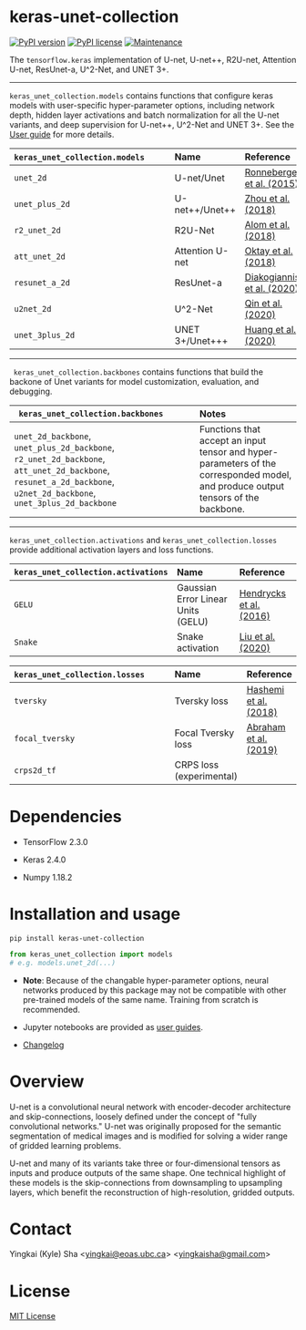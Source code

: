 # keras-unet-collection

[![PyPI version](https://badge.fury.io/py/keras-unet-collection.svg)](https://badge.fury.io/py/keras-unet-collection)
[![PyPI license](https://img.shields.io/pypi/l/keras-unet-collection.svg)](https://pypi.org/project/keras-unet-collection/)
[![Maintenance](https://img.shields.io/badge/Maintained%3F-yes-green.svg)](https://github.com/yingkaisha/keras-unet-collection/graphs/commit-activity)

The `tensorflow.keras` implementation of U-net, U-net++, R2U-net, Attention U-net, ResUnet-a, U^2-Net, and UNET 3+.

----------

`keras_unet_collection.models` contains functions that configure keras models with user-specific hyper-parameter options, including network depth, hidden layer activations and batch normalization for all the U-net variants, and deep supervision for U-net++, U^2-Net and UNET 3+. See the [User guide](https://github.com/yingkaisha/keras-unet-collection/blob/main/user_guid.ipynb) for more details.

| `keras_unet_collection.models`&nbsp;&nbsp;&nbsp;&nbsp;&nbsp;&nbsp;&nbsp;&nbsp;&#8239; | Name | Reference |
|:---------------|:----------------|:----------------|
| `unet_2d`      | U-net/Unet      | [Ronneberger et al. (2015)](https://link.springer.com/chapter/10.1007/978-3-319-24574-4_28) |
| `unet_plus_2d` | U-net++/Unet++  | [Zhou et al. (2018)](https://link.springer.com/chapter/10.1007/978-3-030-00889-5_1) |
| `r2_unet_2d`   | R2U-Net         | [Alom et al. (2018)](https://arxiv.org/abs/1802.06955) |
| `att_unet_2d`  | Attention U-net | [Oktay et al. (2018)](https://arxiv.org/abs/1804.03999) |
| `resunet_a_2d` | ResUnet-a       | [Diakogiannis et al. (2020)](https://doi.org/10.1016/j.isprsjprs.2020.01.013) |
| `u2net_2d`     | U^2-Net         | [Qin et al. (2020)](https://arxiv.org/abs/2005.09007) |
| `unet_3plus_2d` | UNET 3+/Unet+++ | [Huang et al. (2020)](https://arxiv.org/abs/2004.08790) |

----------

` keras_unet_collection.backbones` contains functions that build the backone of Unet variants for model customization, evaluation, and debugging.

| ` keras_unet_collection.backbones` | Notes |
|:-----------------------------------|:------|
| `unet_2d_backbone`, `unet_plus_2d_backbone`, `r2_unet_2d_backbone`, `att_unet_2d_backbone`, `resunet_a_2d_backbone`, `u2net_2d_backbone`, `unet_3plus_2d_backbone` | Functions that accept an input tensor and hyper-parameters of the corresponded model, and produce output tensors of the backbone. |

----------

`keras_unet_collection.activations` and `keras_unet_collection.losses` provide additional activation layers and loss functions.

| `keras_unet_collection.activations` | Name | Reference |
|:--------|:----------------|:----------------|
| `GELU`  | Gaussian Error Linear Units (GELU)   | [Hendrycks et al. (2016)](https://arxiv.org/abs/1606.08415) |
| `Snake` | Snake activation                     | [Liu et al. (2020)](https://arxiv.org/abs/2006.08195) |

| `keras_unet_collection.losses`&nbsp;&nbsp;&nbsp;&nbsp;&nbsp;&nbsp;&nbsp;&nbsp;&#8239; | Name | Reference |
|:----------------|:----------------|:----------------|
| `tversky`       | Tversky loss                   | [Hashemi et al. (2018)](https://ieeexplore.ieee.org/abstract/document/8573779) |
| `focal_tversky` | Focal Tversky loss             | [Abraham et al. (2019)](https://ieeexplore.ieee.org/abstract/document/8759329) |
| `crps2d_tf`     | CRPS loss (experimental)       | |

# Dependencies

* TensorFlow 2.3.0

* Keras 2.4.0

* Numpy 1.18.2

# Installation and usage

```pip install keras-unet-collection```

```python
from keras_unet_collection import models
# e.g. models.unet_2d(...)
```

* **Note**: Because of the changable hyper-parameter options, neural networks produced by this package may not be compatible with other pre-trained models of the same name. Training from scratch is recommended.

* Jupyter notebooks are provided as [user guides](https://github.com/yingkaisha/keras-unet-collection/blob/main/user_guid.ipynb).

* [Changelog](https://github.com/yingkaisha/keras-unet-collection/blob/main/CHANGELOG.md)

# Overview

U-net is a convolutional neural network with encoder-decoder architecture and skip-connections, loosely defined under the concept of "fully convolutional networks." U-net was originally proposed for the semantic segmentation of medical images and is modified for solving a wider range of gridded learning problems.

U-net and many of its variants take three or four-dimensional tensors as inputs and produce outputs of the same shape. One technical highlight of these models is the skip-connections from downsampling to upsampling layers, which benefit the reconstruction of high-resolution, gridded outputs.

# Contact

Yingkai (Kyle) Sha <<yingkai@eoas.ubc.ca>> <<yingkaisha@gmail.com>>

# License

[MIT License](https://github.com/yingkaisha/keras-unet/blob/main/LICENSE)
